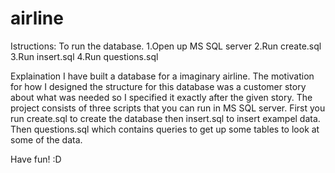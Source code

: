 # airline
Istructions: To run the database.
1.Open up MS SQL server
2.Run create.sql
3.Run insert.sql
4.Run questions.sql

Explaination
I have built a database for a imaginary airline. 
The motivation for how I designed the structure for this database was a customer story about what was needed so I specified it exactly after the given story.
The project consists of three scripts that you can run in MS SQL server.
First you run create.sql to create the database then insert.sql to insert exampel data. Then questions.sql which contains queries to get up some tables to look at some of the data.

Have fun! :D
